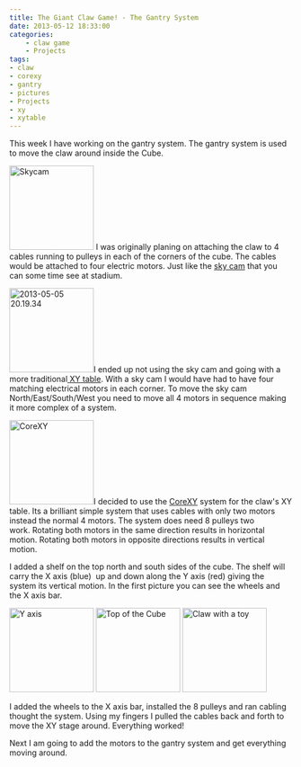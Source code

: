 ```yaml
---
title: The Giant Claw Game! - The Gantry System
date: 2013-05-12 18:33:00
categories: 
    - claw game 
    - Projects
tags: 
- claw
- corexy
- gantry
- pictures
- Projects
- xy
- xytable
---
```

This week I have working on the gantry system. The gantry system is used to move the claw around inside the Cube.

<a href="/public/uploads/2013/05/350px-Skycam_Husky_Stadium.jpg"><img class="size-thumbnail wp-image-3270 alignright" alt="Skycam" src="/public/uploads/2013/05/350px-Skycam_Husky_Stadium-150x150.jpg" width="150" height="150" /></a> I was originally planing on attaching the claw to 4 cables running to pulleys in each of the corners of the cube. The cables would be attached to four electric motors. Just like the <a href="http://en.wikipedia.org/wiki/Skycam">sky cam</a> that you can some time see at stadium.

<img class="size-thumbnail wp-image-3275 alignleft" alt="2013-05-05 20.19.34" src="/public/uploads/2013/05/2013-05-05-20.19.341-150x150.jpg" width="150" height="150" />I ended up not using the sky cam and going with a more traditional<a href="http://en.wikipedia.org/wiki/X-Y_table"> XY table</a>. With a sky cam I would have had to have four matching electrical motors in each corner. To move the sky cam North/East/South/West you need to move all 4 motors in sequence making it more complex of a system.

<a href="/public/uploads/2013/05/reference.png"><img class="size-thumbnail wp-image-3271 alignright" alt="CoreXY" src="/public/uploads/2013/05/reference-150x150.png" width="150" height="150" /></a>I decided to use the <a href="http://corexy.com/theory.html">CoreXY</a> system for the claw's XY table. Its a brilliant simple system that uses cables with only two motors instead the normal 4 motors. The system does need 8 pulleys two work. Rotating both motors in the same direction results in horizontal motion. Rotating both motors in opposite directions results in vertical motion.

I added a shelf on the top north and south sides of the cube. The shelf will carry the X axis (blue)  up and down along the Y axis (red) giving the system its vertical motion. In the first picture you can see the wheels and the X axis bar.

<img class="size-thumbnail wp-image-3273" alt="Y axis " src="/public/uploads/2013/05/2013-05-10-20.57.02-150x150.jpg" width="150" height="150" /> <a href="/public/uploads/2013/05/2013-05-12-18.46.37.jpg"><img class="alignnone size-thumbnail wp-image-3274" alt="Top of the Cube" src="/public/uploads/2013/05/2013-05-12-18.46.37-150x150.jpg" width="150" height="150" /></a> <a href="/public/uploads/2013/05/2013-05-05-20.22.49.jpg"><img class="alignnone size-thumbnail wp-image-3281" alt="Claw with a toy " src="/public/uploads/2013/05/2013-05-05-20.22.49-150x150.jpg" width="150" height="150" /></a>

I added the wheels to the X axis bar, installed the 8 pulleys and ran cabling thought the system. Using my fingers I pulled the cables back and forth to move the XY stage around. Everything worked!

Next I am going to add the motors to the gantry system and get everything moving around.
